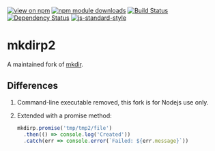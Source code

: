 [![view on npm](http://img.shields.io/npm/v/mkdirp2.svg)](https://www.npmjs.org/package/mkdirp2)
[![npm module downloads](http://img.shields.io/npm/dt/mkdirp2.svg)](https://www.npmjs.org/package/mkdirp2)
[![Build Status](https://travis-ci.org/75lb/mkdirp2.svg?branch=master)](https://travis-ci.org/75lb/mkdirp2)
[![Dependency Status](https://david-dm.org/75lb/mkdirp2.svg)](https://david-dm.org/75lb/mkdirp2)
[![js-standard-style](https://img.shields.io/badge/code%20style-standard-brightgreen.svg)](https://github.com/feross/standard)

# mkdirp2

A maintained fork of [mkdir](https://github.com/substack/node-mkdirp).

## Differences

1. Command-line executable removed, this fork is for Nodejs use only.
2. Extended with a promise method:

    ```js
    mkdirp.promise('tmp/tmp2/file')
      .then(() => console.log('Created'))
      .catch(err => console.error(`Failed: ${err.message}`))
    ```
